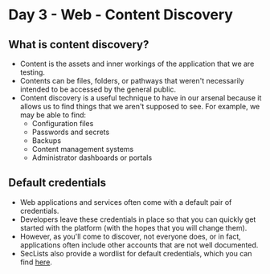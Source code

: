 # Day 3 - Web - Content Discovery

## What is content discovery?
- Content is the assets and inner workings of the application that we are testing. 
- Contents can be files, folders, or pathways that weren't necessarily intended to be accessed by the general public.
- Content discovery is a useful technique to have in our arsenal because it allows us to find things that we aren't supposed to see. For example, we may be able to find:  
	-   Configuration files
	-   Passwords and secrets
	-   Backups
	-   Content management systems
	-   Administrator dashboards or portals

## Default credentials
- Web applications and services often come with a default pair of credentials. 
- Developers leave these credentials in place so that you can quickly get started with the platform (with the hopes that you will change them). 
- However, as you'll come to discover, not everyone does, or in fact, applications often include other accounts that are not well documented. 
- SecLists also provide a wordlist for default credentials, which you can find [here](https://github.com/danielmiessler/SecLists/tree/master/Passwords/Default-Credentials).

